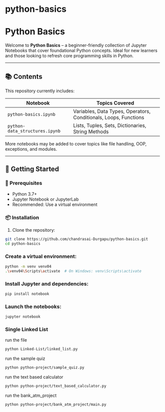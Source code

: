 # python-basics



#  Python Basics

Welcome to **Python Basics** – a beginner-friendly collection of Jupyter Notebooks that cover foundational Python concepts. Ideal for new learners and those looking to refresh core programming skills in Python.

---

## 📚 Contents

This repository currently includes:

| Notebook | Topics Covered |
|----------|----------------|
| `python-basics.ipynb` | Variables, Data Types, Operators, Conditionals, Loops, Functions |
| `python-data_structures.ipynb` | Lists, Tuples, Sets, Dictionaries, String Methods |

More notebooks may be added to cover topics like file handling, OOP, exceptions, and modules.

---

## 🚀 Getting Started

### 🔧 Prerequisites

- Python 3.7+
- Jupyter Notebook or JupyterLab
- Recommended: Use a virtual environment

### 📦 Installation

1. Clone the repository:

```bash
git clone https://github.com/chandrasai-Durgapu/python-basics.git
cd python-basics
```

### Create a virtual environment:
```bash
python -m venv venv04
.\venv04\Scripts\activate  # On Windows: venv\Scripts\activate
```

### Install Jupyter and dependencies:
```bash
pip install notebook
```


### Launch the notebooks:
```bash
jupyter notebook
```

### Single Linked List
run the file
```bash
python Linked-List/linked_list.py
```

run the sample quiz
```bash
python python-project/sample_quiz.py
```

run the text based calculator
```bash
python python-project/text_based_calculator.py
```

run the bank_atm_project
```bash
python python-project/bank_atm_project/main.py
```



